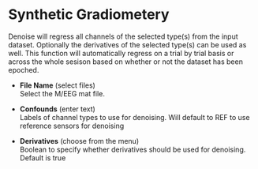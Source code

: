 # Synthetic Gradiometery  
Denoise will regress all channels of the selected type(s) from the input dataset. Optionally the derivatives of the selected type(s) can be used as well. This function will automatically regress on a trial by trial basis or across the whole sesison based on whether or not the dataset has been epoched.   

* **File Name** (select files)  
Select the M/EEG mat file.   

* **Confounds** (enter text)  
Labels of channel types to use for denoising. Will default to REF to use reference sensors for denoising   

* **Derivatives** (choose from the menu)  
Boolean to specify whether derivatives should be used for denoising. Default is true   
